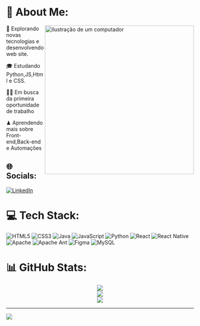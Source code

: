 
 # 📝 About Me:

<img src="https://user-images.githubusercontent.com/74038190/212750996-938b257b-266c-45a7-9af7-655341c0f58b.gif" alt="ilustração de um computador" min-width="400px" max-width="400px" width="400px" align="right" border-radius = "5px" >


👾 Explorando novas tecnologias e desenvolvendo web site.<br>

🎓 Estudando Python,JS,Html e CSS.

🧙🏼 Em busca da primeira oportunidade de trabalho

♟ Aprendendo mais sobre Front-end,Back-end e Automações

## 🌐 Socials:
[![LinkedIn](https://img.shields.io/badge/LinkedIn-%230077B5.svg?logo=linkedin&logoColor=white)](https://www.linkedin.com/in/thiago-cruz-403212270/) 

# 💻 Tech Stack:
![HTML5](https://img.shields.io/badge/html5-%23E34F26.svg?style=for-the-badge&logo=html5&logoColor=white) ![CSS3](https://img.shields.io/badge/css3-%231572B6.svg?style=for-the-badge&logo=css3&logoColor=white) ![Java](https://img.shields.io/badge/java-%23ED8B00.svg?style=for-the-badge&logo=openjdk&logoColor=white) ![JavaScript](https://img.shields.io/badge/javascript-%23323330.svg?style=for-the-badge&logo=javascript&logoColor=%23F7DF1E) ![Python](https://img.shields.io/badge/python-3670A0?style=for-the-badge&logo=python&logoColor=ffdd54) ![React](https://img.shields.io/badge/react-%2320232a.svg?style=for-the-badge&logo=react&logoColor=%2361DAFB) ![React Native](https://img.shields.io/badge/react_native-%2320232a.svg?style=for-the-badge&logo=react&logoColor=%2361DAFB) ![Apache](https://img.shields.io/badge/apache-%23D42029.svg?style=for-the-badge&logo=apache&logoColor=white) ![Apache Ant](https://img.shields.io/badge/Apache%20Ant-A81C7D?style=for-the-badge&logo=Apache%20Ant&logoColor=white) ![Figma](https://img.shields.io/badge/figma-%23F24E1E.svg?style=for-the-badge&logo=figma&logoColor=white) ![MySQL](https://img.shields.io/badge/mysql-%2300000f.svg?style=for-the-badge&logo=mysql&logoColor=white)
# 📊 GitHub Stats:

<center>
  
![](https://github-readme-stats.vercel.app/api?username=BrennonMeireles&theme=radical&hide_border=true&include_all_commits=false&count_private=true)<br/>
![](https://github-readme-streak-stats.herokuapp.com/?user=BrennonMeireles&theme=radical&hide_border=true)<br/>
![](https://github-readme-stats.vercel.app/api/top-langs/?username=BrennonMeireles&theme=radical&hide_border=true&include_all_commits=false&count_private=true&layout=compact)

</center>

---
[![](https://visitcount.itsvg.in/api?id=BrennonMeireles&icon=0&color=1)](https://visitcount.itsvg.in)

<!-- Proudly created with GPRM ( https://gprm.itsvg.in ) -->
